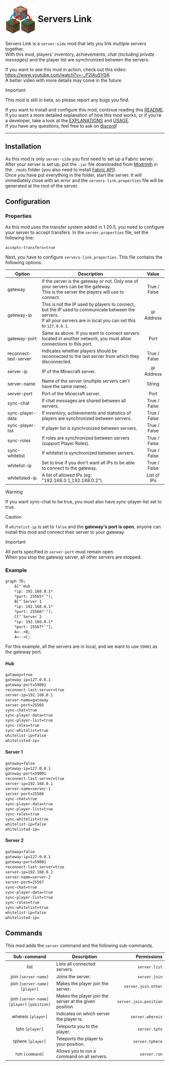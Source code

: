 # <img src="./src/main/resources/assets/servers-link/icon.png" align="center" width="96px"/> Servers Link

Servers Link is a `server-side` mod that lets you link multiple servers together.  
With this mod, players' inventory, achievements, chat *(including private messages)* and the player list are synchronized between the servers.

If you want to see this mod in action, check out this video: https://www.youtube.com/watch?v=-_P2IAu5Y0A  
A better video with more details may come in the future.

> [!IMPORTANT]
> This mod is still in beta, so please report any bugs you find.

If you want to install and configure this mod, continue reading this [README](README.md). If you want a more detailed explanation of how this mod works, or if you're a developer, take a look at the [EXPLANATIONS](EXPLANATIONS.md) and [USAGE](USAGE.md).  
If you have any questions, feel free to ask on [discord](https://discord.com/invite/ZeHm57BEyt)!

---

## Installation

As this mod is only `server-side` you first need to set up a Fabric server.  After your server is set up, put the `.jar` file downloaded from [Modrinth](https://modrinth.com/mod/servers-link) in the `./mods` folder (you also need to install [Fabric API](https://modrinth.com/mod/fabric-api)).  
Once you have put everything in the folder, start the server. It will immediately close with an error and the `servers-link.properties` file will be generated at the root of the server.

## Configuration

### Properties
As this mod uses the transfer system added in 1.20.5, you need to configure your server to accept transfers. In the `server.properties` file, set the following line:

```properties
accepts-transfers=true
```

Next, you have to configure `servers-link.properties`. This file contains the following options.

| Option                | Description                                                                                                                                                               |    Value     |
|-----------------------|---------------------------------------------------------------------------------------------------------------------------------------------------------------------------|:------------:|
| gateway                   | If the server is the gateway or not. Only one of your servers can be the gateway.<br/>This is the server the players will use to connect.                                         | True / False |
| gateway-ip                | This is not the IP used by players to connect, but the IP used to communicate between the servers.<br/>If all your servers are in local you can set this to  `127.0.0.1`. |  IP Address  |
| gateway-port              | Same as above. If you want to connect servers located in another network, you must allow connections to this port.                                                        |     Port     |
| reconnect-last-server | Indicates whether players should be reconnected to the last server from which they disconnected.                                                                          | True / False |
| server-ip             | IP of the Minecraft server.                                                                                                                                               |  IP Address  |
| server-name           | Name of the server (multiple servers can't have the same name).                                                                                                           |    String    |
| server-port           | Port of the Minecraft server.                                                                                                                                             |     Port     |
| sync-chat             | If chat messages are shared between all servers.                                                                                                                          | True / False |
| sync-player-data      | If inventory, achievements and statistics of players are synchronized between servers.                                                                                    | True / False |
| sync-player-list      | If player list is synchronized between servers.                                                                                                                           | True / False |
| sync-roles            | If roles are synchronized between servers (support Player Roles).                                                                                                         | True / False |
| sync-whitelist        | If whitelist is synchronized between servers.                                                                                                                             | True / False |
| whitelist-ip          | Set to true if you don't want all IPs to be able to connect to the gateway.                                                                                                   | True / False |
| whitelisted-ip        | A list of allowed IPs (eg: "192.168.0.1,192.168.0.2").                                                                                                                    | List of IPs  |

> [!WARNING]
> If you want sync-chat to be true, you must also have sync-player-list set to true.

> [!CAUTION]
> If `whitelist-ip` is set to `false` and the **gateway's port is open**, anyone can install this mod and connect their server to your gateway.

> [!IMPORTANT]
> All ports specified in `server-port` must remain open.  
> When you stop the gateway server, all other servers are stopped.

### Example
```mermaid
graph TD;
    A["`Hub
    *ip: 192.168.0.1*
    *port: 25565*`"];
    B["`Server 1
    *ip: 192.168.0.1*
    *port: 25566*`"];
    C["`Server 2
    *ip: 192.168.0.1*
    *port: 25567*`"];
    A<-->B;
    A<-->C;
```

For this example, all the servers are in local, and we want to use `59001` as the gateway port.

#### Hub

```properties
gateway=true
gateway-ip=127.0.0.1
gateway-port=59001
reconnect-last-server=true
server-ip=192.168.0.1
server-name=gateway
server-port=25565
sync-chat=true
sync-player-data=true
sync-player-list=true
sync-roles=true
sync-whitelist=true
whitelist-ip=false
whitelisted-ip=
```

#### Server 1

```properties
gateway=false
gateway-ip=127.0.0.1
gateway-port=59001
reconnect-last-server=true
server-ip=192.168.0.1
server-name=server-1
server-port=25566
sync-chat=true
sync-player-data=true
sync-player-list=true
sync-roles=true
sync-whitelist=true
whitelist-ip=false
whitelisted-ip=
```

#### Server 2

```properties
gateway=false
gateway-ip=127.0.0.1
gateway-port=59001
reconnect-last-server=true
server-ip=192.168.0.1
server-name=server-2
server-port=25567
sync-chat=true
sync-player-data=true
sync-player-list=true
sync-roles=true
sync-whitelist=true
whitelist-ip=false
whitelisted-ip=
```

## Commands

This mod adds the `server` command and the following sub-commands.

|                 Sub-command                  | Description                                            |              Permissions |
|:--------------------------------------------:|--------------------------------------------------------|-------------------------:|
|                     list                     | Lists all connected servers.                           |            `server.list` |
|             join `[server-name]`             | Joins the server.                                      |            `server.join` |
|       join `[server-name]` `[player]`        | Makes the player join the server.                      |      `server.join.other` |
| join `[server-name]` `[player]` `[position]` | Makes the player join the server at the given position |   `server.join.position` |
|              whereis `[player]`              | Indicates on which server the player is.               |         `server.whereis` |
|               tpto `[player]`                | Teleports you to the player.                           |            `server.tpto` |
|              tphere `[player]`               | Teleports the player to your position.                 |          `server.tphere` |
|               run `[command]`                | Allows you to run a command on all servers.            |             `server.run` |